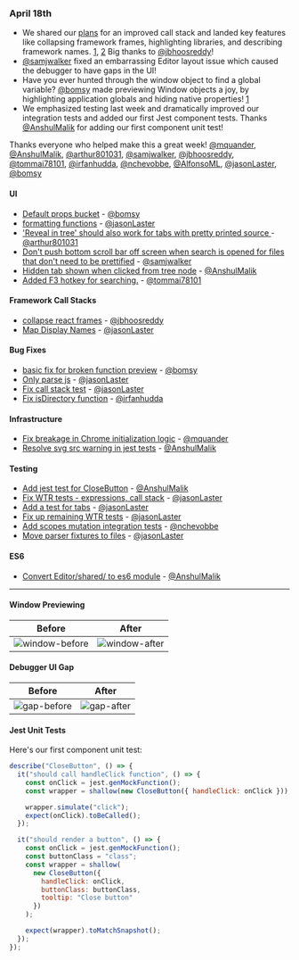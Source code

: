 
### April 18th

* We shared our [plans][post] for an improved call stack and landed key features like collapsing framework frames, highlighting libraries, and describing framework names. [1][pr-24], [2][pr-12] Big thanks to [@jbhoosreddy]!
* [@samjwalker] fixed an embarrassing Editor layout issue which caused the debugger to have gaps in the UI!
* Have you ever hunted through the window object to find a global variable? [@bomsy] made previewing Window objects a joy, by highlighting application globals and hiding native properties! [1][pr-1]
* We emphasized testing last week and dramatically improved our integration tests and added our first Jest component tests. Thanks [@AnshulMalik] for adding our first component unit test!

Thanks everyone who helped make this a great week! [@mquander], [@AnshulMalik], [@arthur801031], [@samjwalker], [@jbhoosreddy], [@tommai78101], [@irfanhudda], [@nchevobbe], [@AlfonsoML], [@jasonLaster], [@bomsy]

#### UI

* [Default props bucket][pr-1] - [@bomsy]
* [formatting functions][pr-6] - [@jasonLaster]
* ['Reveal in tree' should also work for tabs with pretty printed source ][pr-8] - [@arthur801031]
* [Don't push bottom scroll bar off screen when search is opened for files that don't need to be prettified][pr-10] - [@samjwalker]
* [Hidden tab shown when clicked from tree node][pr-15] - [@AnshulMalik]
* [Added F3 hotkey for searching.][pr-16] - [@tommai78101]

#### Framework Call Stacks

* [collapse react frames][pr-12] - [@jbhoosreddy]
* [Map Display Names][pr-24] - [@jasonLaster]

#### Bug Fixes

* [basic fix for broken function preview][pr-2] - [@bomsy]
* [Only parse js][pr-5] - [@jasonLaster]
* [Fix call stack test][pr-9] - [@jasonLaster]
* [Fix isDirectory function][pr-20] - [@irfanhudda]


#### Infrastructure

* [Fix breakage in Chrome initialization logic][pr-3] - [@mquander]
* [Resolve svg src warning in jest tests][pr-13] - [@AnshulMalik]


#### Testing

* [Add jest test for CloseButton][pr-11] - [@AnshulMalik]
* [Fix WTR tests - expressions, call stack][pr-14] - [@jasonLaster]
* [Add a test for tabs][pr-17] - [@jasonLaster]
* [Fix up remaining WTR tests][pr-22] - [@jasonLaster]
* [Add scopes mutation integration tests][pr-23] - [@nchevobbe]
* [Move parser fixtures to files][pr-26] - [@jasonLaster]


#### ES6
* [Convert Editor/shared/ to es6 module][pr-4] - [@AnshulMalik]



----

#### Window Previewing

|Before|After|
|---|---|
|![window-before]|![window-after]|

#### Debugger UI Gap

|Before|After|
|---|---|
|![gap-before]|![gap-after]|


#### Jest Unit Tests
Here's our first component unit test:

```js
describe("CloseButton", () => {
  it("should call handleClick function", () => {
    const onClick = jest.genMockFunction();
    const wrapper = shallow(new CloseButton({ handleClick: onClick }));

    wrapper.simulate("click");
    expect(onClick).toBeCalled();
  });

  it("should render a button", () => {
    const onClick = jest.genMockFunction();
    const buttonClass = "class";
    const wrapper = shallow(
      new CloseButton({
        handleClick: onClick,
        buttonClass: buttonClass,
        tooltip: "Close button"
      })
    );

    expect(wrapper).toMatchSnapshot();
  });
});
```


[gap-before]: https://cloud.githubusercontent.com/assets/2481105/24934571/57da2a70-1eea-11e7-86ba-f71f53df37fb.png
[gap-after]: https://cloud.githubusercontent.com/assets/2481105/24934569/51875a9e-1eea-11e7-854e-232802f60c3d.png
[window-after]: https://cloud.githubusercontent.com/assets/792924/24918230/9867b87c-1ed7-11e7-9167-36b127ff95ea.png
[window-before]: https://cloud.githubusercontent.com/assets/792924/24918083/fe5ceac2-1ed6-11e7-83fa-6d6ca1f12ad3.png

[post]: https://firefox-devtools.github.io/debugger.html/docs/updates/call-stack-4-10-2017.html
[pr-0]:https://github.com/firefox-devtools/debugger.html/pull/2593
[pr-1]:https://github.com/firefox-devtools/debugger.html/pull/2623
[pr-2]:https://github.com/firefox-devtools/debugger.html/pull/2613
[pr-3]:https://github.com/firefox-devtools/debugger.html/pull/2617
[pr-4]:https://github.com/firefox-devtools/debugger.html/pull/2622
[pr-5]:https://github.com/firefox-devtools/debugger.html/pull/2607
[pr-6]:https://github.com/firefox-devtools/debugger.html/pull/2625
[pr-7]:https://github.com/firefox-devtools/debugger.html/pull/2620
[pr-8]:https://github.com/firefox-devtools/debugger.html/pull/2621
[pr-9]:https://github.com/firefox-devtools/debugger.html/pull/2627
[pr-10]:https://github.com/firefox-devtools/debugger.html/pull/2441
[pr-11]:https://github.com/firefox-devtools/debugger.html/pull/2628
[pr-12]:https://github.com/firefox-devtools/debugger.html/pull/2596
[pr-13]:https://github.com/firefox-devtools/debugger.html/pull/2633
[pr-14]:https://github.com/firefox-devtools/debugger.html/pull/2635
[pr-15]:https://github.com/firefox-devtools/debugger.html/pull/2640
[pr-16]:https://github.com/firefox-devtools/debugger.html/pull/2642
[pr-17]:https://github.com/firefox-devtools/debugger.html/pull/2639
[pr-18]:https://github.com/firefox-devtools/debugger.html/pull/2629
[pr-19]:https://github.com/firefox-devtools/debugger.html/pull/2648
[pr-20]:https://github.com/firefox-devtools/debugger.html/pull/2624
[pr-21]:https://github.com/firefox-devtools/debugger.html/pull/2649
[pr-22]:https://github.com/firefox-devtools/debugger.html/pull/2661
[pr-23]:https://github.com/firefox-devtools/debugger.html/pull/2655
[pr-24]:https://github.com/firefox-devtools/debugger.html/pull/2657
[pr-25]:https://github.com/firefox-devtools/debugger.html/pull/2664
[pr-26]:https://github.com/firefox-devtools/debugger.html/pull/2665
[@jasonLaster]:http://github.com/jasonLaster
[@bomsy]:http://github.com/bomsy
[@mquander]:http://github.com/mquander
[@AnshulMalik]:http://github.com/AnshulMalik
[@arthur801031]:http://github.com/arthur801031
[@samjwalker]:http://github.com/samjwalker
[@jbhoosreddy]:http://github.com/jbhoosreddy
[@tommai78101]:http://github.com/tommai78101
[@irfanhudda]:http://github.com/irfanhudda
[@nchevobbe]:http://github.com/nchevobbe
[@AlfonsoML]:http://github.com/AlfonsoML
